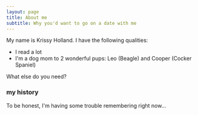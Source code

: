 ```yaml
---
layout: page
title: About me
subtitle: Why you'd want to go on a date with me
---
```


My name is Krissy Holland. I have the following qualities:

- I read a lot
- I'm a dog mom to 2 wonderful pups: Leo (Beagle) and Cooper (Cocker Spaniel)

What else do you need?

### my history

To be honest, I'm having some trouble remembering right now...